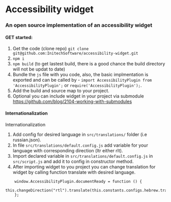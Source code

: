 # Accessibility widget

### An open source implementation of an accessibility widget

#### GET started:

1. Get the code (clone repo) `git clone git@github.com:InitechSoftware/accessibility-widget.git`
2. `npm i`
3. `npm build` (to get lastest build, there is a good chance the build directory will not be updat to date)
4. Bundle the `js` file with you code, also, the basic implmentation is exported and can be called by - `import AccessibilityPlugin from 'AccessibilityPlugin';` or `require('AccessibilityPlugin');`.
5. Add the build and source map to your project.
6. Optional you can include widget in your project via submodule
https://github.com/blog/2104-working-with-submodules

#### Internationalization 

Internationalization
1. Add config for desired language in `src/translations/` folder (i.e russian.json).
2. In file `src/translations/default.config.js` add variable for your language with corresponding direction (ltr either rlt).
3. Import declared variable in `src/translations/default.config.js` in `src/script.js` and add it to config in constructor method.
4. After importing widget to you project you can change translation for widget by calling function translate with desired language.
```
    window.AccessibilityPlugin.documentReady = function () {
        this.changeDirection("rtl").translate(this.constants.configs.hebrew.translation);
    };
```
